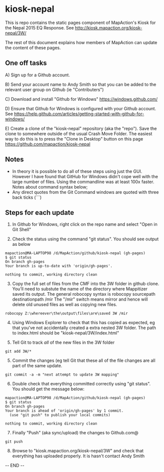 # kiosk-nepal

This is repo contains the static pages component of MapAction's Kiosk for the Nepal 2015 EQ Response. See http://kiosk.mapaction.org/kiosk-nepal/3W/

The rest of this document explains how members of MapAction can update the content of these pages.


One off tasks
-------------
A) Sign up for a Github account.

B) Send your account name to Andy Smith so that you can be added to the
relevant user group on Github (ie "Contributers")

C) Download and install "Github for Windows" https://windows.github.com/

D) Ensure that Github for Windows is configured with your Github account. See https://help.github.com/articles/getting-started-with-github-for-windows/

E) Create a clone of the "kiosk-nepal" repository (aka the "repo"). Save the clone to somewhere outside of the usual Crash Move Folder. The easiest way to do this is to press
the "Clone in Desktop" button on this page
https://github.com/mapaction/kiosk-nepal


Notes
-----
- In theory it is possible to do all of these steps using just the GUI. However
I have found that GitHub for Windows didn't cope well with the large number of
files. Using the commandline was at least 100x faster.
Notes about command syntax below;
- Any direct quotes from the Git Command windows are quoted with three back
ticks (```)


Steps for each update
---------------------
1) In Github for Windows, right click on the repo name and select "Open in Git
Shell"

2) Check the status using the command "git status". You should see output as
below
```
mapaction@MA-LAPTOP98 /d/MapAction/github/kiosk-nepal (gh-pages)
$ git status
On branch gh-pages
Your branch is up-to-date with 'origin/gh-pages'.

nothing to commit, working directory clean
```

3) Copy the full set of files from the CMF into the 3W folder in github clone.
You'll need to substute the name of the directory where Mappitizer saved its
output. The general robocopy syntax is robocopy sourcepath destinationpath /mir
The "/mir" switch means mirror and hence will delete old unused files as well
as copying new files.
```
robocopy Z:\whereever\the\output\files\are\saved 3W /mir
```

4) Using Windows Explorer to check that this has copied as expected, eg that
you've not accidentally created a extra nested 3W folder. The path to
index.html should be "kiosk-nepal/3W/index.html"

5) Tell Git to track *all* of the new files in the 3W folder
```
git add 3W/*
```

5) Commit the changes (eg tell Git that these all of the file changes are all
part of the same update.
```
git commit -a -m "next attempt to update 3W mapping"
```

6) Double check that everything committed correctly using "git status". You
should get the message below:
```
mapaction@MA-LAPTOP98 /d/MapAction/github/kiosk-nepal (gh-pages)
$ git status
On branch gh-pages
Your branch is ahead of 'origin/gh-pages' by 1 commit.
  (use "git push" to publish your local commits)

nothing to commit, working directory clean
```

7) Finally "Push" (aka sync/upload) the changes to Github.com@
```
git push
```

8) Browse to "kiosk.mapaction.org/kiosk-nepal/3W" and check that everything has
uploaded properly. It is hasn't contact Andy Smith

-- END --
